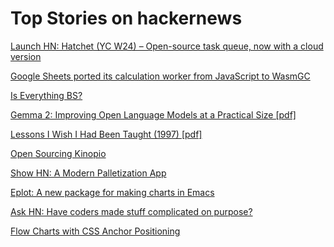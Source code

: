 # Top Stories on hackernews <br />
[Launch HN: Hatchet (YC W24) – Open-source task queue, now with a cloud version]()

[Google Sheets ported its calculation worker from JavaScript to WasmGC](https://web.dev/case-studies/google-sheets-wasmgc)

[Is Everything BS?](https://behavioralscientist.org/is-everything-bs/)

[Gemma 2: Improving Open Language Models at a Practical Size [pdf]](https://storage.googleapis.com/deepmind-media/gemma/gemma-2-report.pdf)

[Lessons I Wish I Had Been Taught (1997) [pdf]](https://www.ams.org/notices/199701/comm-rota.pdf)

[Open Sourcing Kinopio](https://pketh.org/open-sourcing-kinopio.html)

[Show HN: A Modern Palletization App](https://github.com/VladM7/Stack-Solver)

[Eplot: A new package for making charts in Emacs](https://lars.ingebrigtsen.no/2024/06/26/a-new-package-for-making-charts-in-emacs-eplot/)

[Ask HN: Have coders made stuff complicated on purpose?]()

[Flow Charts with CSS Anchor Positioning](https://coryrylan.com/blog/flow-charts-with-css-anchor-positioning)
